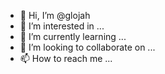 - 👋 Hi, I’m @glojah
- 👀 I’m interested in ...
- 🌱 I’m currently learning ...
- 💞️ I’m looking to collaborate on ...
- 📫 How to reach me ...

<!---
glojah/glojah is a ✨ special ✨ repository because its `README.md` (this file) appears on your GitHub profile.
You can click the Preview link to take a look at your changes.
--->
